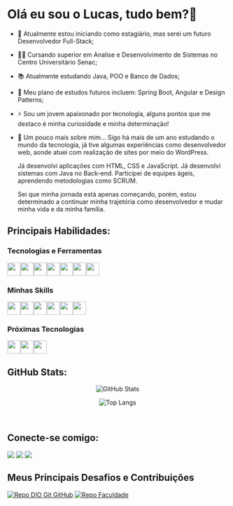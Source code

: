 # Olá eu sou o Lucas, tudo bem?👋

- 🔭 Atualmente estou iniciando como estagiário, mas serei um futuro Desenvolvedor Full-Stack;
- 👨‍🎓 Cursando superior em Analise e Desenvolvimento de Sistemas no Centro Universitário Senac;
- 📚 Atualmente estudando Java, POO e Banco de Dados;
- 🚀 Meu plano de estudos futuros incluem: Spring Boot, Angular e Design Patterns;
- ⚡ Sou um jovem apaixonado por tecnologia, alguns pontos que me destaco é minha curiosidade e minha determinação!
- 🏅 Um pouco mais sobre mim... 
  Sigo há mais de um ano estudando o mundo da tecnologia, já tive algumas experiências como desenvolvedor web, aonde atuei com realização de sites por meio do WordPress.

  Já desenvolvi aplicações com HTML, CSS e JavaScript. Já desenvolvi sistemas com Java no Back-end. Participei de equipes ágeis, aprendendo metodologias como SCRUM. 

  Sei que minha jornada está apenas começando, porém, estou determinado a continuar minha trajetória como desenvolvedor e mudar minha vida e da minha família.

## Principais Habilidades:


### Tecnologias e Ferramentas

<div style="display: flex;">
<img src="https://cdn.jsdelivr.net/gh/devicons/devicon/icons/windows8/windows8-original.svg" width="30" height="30"/> 
<img src="https://cdn.jsdelivr.net/gh/devicons/devicon/icons/git/git-plain.svg" width="30" height="30"/> 
<img src="https://cdn.jsdelivr.net/gh/devicons/devicon/icons/vscode/vscode-original.svg" width="30" height="30"/>
<img src="https://cdn.jsdelivr.net/gh/devicons/devicon@latest/icons/intellij/intellij-original.svg" width="30" height="30"/>
<img src="https://cdn.jsdelivr.net/gh/devicons/devicon@latest/icons/postman/postman-original.svg" width="30" height="30"/>
<img src="https://cdn.jsdelivr.net/gh/devicons/devicon@latest/icons/trello/trello-original.svg" width="30" height="30"/>
 <img src="https://cdn.jsdelivr.net/gh/devicons/devicon@latest/icons/wordpress/wordpress-plain.svg" width="30" height="30"/>
</div>    

### Minhas Skills

<div style="display: flex;">
<img src="https://cdn.jsdelivr.net/gh/devicons/devicon/icons/html5/html5-plain.svg" width="30" height="30"/>
<img src="https://cdn.jsdelivr.net/gh/devicons/devicon/icons/css3/css3-plain.svg" width="30" height="30"/>
<img src="https://cdn.jsdelivr.net/gh/devicons/devicon/icons/javascript/javascript-plain.svg" width="30" height="30"/>
<img src="https://cdn.jsdelivr.net/gh/devicons/devicon/icons/java/java-original.svg" width="30" height="30"/>
<img src="https://cdn.jsdelivr.net/gh/devicons/devicon/icons/mysql/mysql-original.svg" width="30" height="30" />
<img src="https://cdn.jsdelivr.net/gh/devicons/devicon/icons/nodejs/nodejs-plain.svg" width="30" height="30"/>
</div>
          
### Próximas Tecnologias

<div style="display: flex;">
<img src="https://cdn.jsdelivr.net/gh/devicons/devicon/icons/typescript/typescript-original.svg" width="30" height="30"/>
<img src="https://cdn.jsdelivr.net/gh/devicons/devicon/icons/spring/spring-original.svg" width="30" height="30"/>
<img src="https://cdn.jsdelivr.net/gh/devicons/devicon@latest/icons/angular/angular-original.svg" width="30" height="30"/>
</div>


## GitHub Stats:

<div align="center">

![GitHub Stats](https://github-readme-stats.vercel.app/api?username=LucasAndrade131&theme=transparent&bg_color=000&border_color=30A3DC&show_icons=true&icon_color=30A3DC&title_color=E94D5F&text_color=FFF)


![Top Langs](https://github-readme-stats-git-masterrstaa-rickstaa.vercel.app/api/top-langs/?username=LucasAndrade131&layout=compact&bg_color=000&border_color=30A3DC&title_color=E94D5F&text_color=FFF)
</div>
<br>

## Conecte-se comigo: 

  <div>
  <a href="mailto:lucas.andrade131@outlook.com" target="_blank"><img src=https://img.shields.io/badge/Microsoft_Outlook-0078D4?style=for-the-badge&logo=microsoft-outlook&logoColor=white></a>
  <a href="https://www.linkedin.com/in/lucas-silva-andrade" target="_blank"><img src="https://img.shields.io/badge/-LinkedIn-%230077B5?style=for-the-badge&logo=linkedin&logoColor=white"></a>
  <a href="https://lucasandrade131.github.io/portfolio/" target="_blank"><img src="https://img.shields.io/badge/website-000000?style=for-the-badge&logo=About.me&logoColor=white"></a>
  </div>

## Meus Principais Desafios e Contribuições


[![Repo DIO Git GitHub](https://github-readme-stats.vercel.app/api/pin/?username=elidianaandrade&repo=dio-lab-open-source&bg_color=000&border_color=30A3DC&show_icons=true&icon_color=30A3DC&title_color=E94D5F&text_color=FFF)](https://github.com/elidianaandrade/dio-lab-open-source)
[![Repo Faculdade](https://github-readme-stats.vercel.app/api/pin/?username=WilliamAraujo777&repo=PROJETO_LIVRARIA_PI&bg_color=000&border_color=30A3DC&show_icons=true&icon_color=30A3DC&title_color=E94D5F&text_color=FFF)](https://github.com/WilliamAraujo777/PROJETO_LIVRARIA_PI)